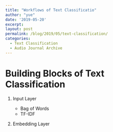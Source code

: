 ```yaml
---
title: "Workflows of Text Classificatio"
author: "yue"
date: '2019-05-20'
excerpt: 
layout: post
permalink: /blog/2019/05/text-classification/
categories:
  - Text Classification
  - Audio Journal Archive
---
```




<!--- {% include image.html url="/images/authagraph.jpg" caption="The most accurate map in the world, just 'cause." width=450 align="right" %} --->

Building Blocks of Text Classification
===

1. Input Layer

    - Bag of Words
    - TF-IDF

2. Embedding Layer

